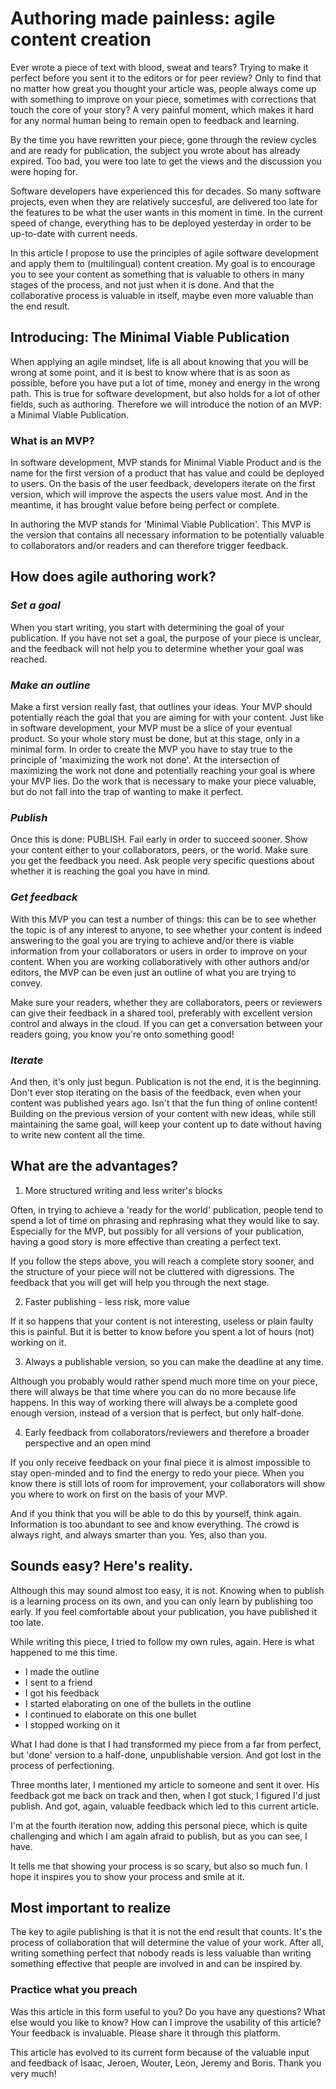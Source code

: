 
# Authoring made painless: agile content creation 

Ever wrote a piece of text with blood, sweat and tears? Trying to make it perfect before you sent it to the editors or for peer review? Only to find that no matter how great you thought your article was, people always come up with something to improve on your piece, sometimes with corrections that touch the core of your story? A very painful moment, which makes it hard for any normal human being to remain open to feedback and learning. 

By the time you have rewritten your piece, gone through the review cycles and are ready for publication, the subject you wrote about has already expired. Too bad, you were too late to get the views and the discussion you were hoping for. 

Software developers have experienced this for decades. So many software projects, even when they are relatively succesful, are delivered too late for the features to be what the user wants in this moment in time. In the current speed of change, everything has to be deployed yesterday in order to be up-to-date with current needs. 

In this article I propose to use the principles of agile software development and apply them to (multilingual) content creation. My goal is to encourage you to see your content as something that is valuable to others in many stages of the process, and not just when it is done. And that the collaborative process is valuable in itself, maybe even more valuable than the end result. 

## Introducing: The Minimal Viable Publication

When applying an agile mindset, life is all about knowing that you will be wrong at some point, and it is best to know where that is as soon as possible, before you have put a lot of time, money and energy in the wrong path. This is true for software development, but also holds for a lot of other fields, such as authoring. Therefore we will introduce the notion of an MVP: a Minimal Viable Publication. 

### What is an MVP? 

In software development, MVP stands for Minimal Viable Product and is the name for the first version of a product that has value and could be deployed to users. On the basis of the user feedback, developers iterate on the first version, which will improve the aspects the users value most. And in the meantime, it has brought value before being perfect or complete. 

In authoring the MVP stands for 'Minimal Viable Publication'. This MVP is the version that contains all necessary information to be potentially valuable to collaborators and/or readers and can therefore trigger feedback.

## How does agile authoring work? 

### _Set a goal_
When you start writing, you start with determining the goal of your publication. If you have not set a goal, the purpose of your piece is unclear, and the feedback will not help you to determine whether your goal was reached. 

### _Make an outline_
Make a first version really fast, that outlines your ideas. Your MVP should potentially reach the goal that you are aiming for with your content.  Just like in software development, your MVP must be a slice of your eventual product. So your whole story must be done, but at this stage, only in a minimal form. In order to create the MVP you have to stay true to the principle of 'maximizing the work not done'. At the intersection of maximizing the work not done and potentially reaching your goal is where your MVP lies. Do the work that is necessary to make your piece valuable, but do not fall into the trap of wanting to make it perfect.

### _Publish_
Once this is done: PUBLISH. Fail early in order to succeed sooner. Show your content either to your collaborators, peers, or the world. Make sure you get the feedback you need. Ask people very specific questions about whether it is reaching the goal you have in mind.  

### _Get feedback_
With this MVP you can test a number of things: this can be to see whether the topic is of any interest to anyone, to see whether your content is indeed answering to the goal you are trying to achieve and/or there is viable information from your collaborators or users in order to improve on your content. When you are working collaboratively with other authors and/or editors, the MVP can be even just an outline of what you are trying to convey. 

Make sure your readers, whether they are collaborators, peers or reviewers can give their feedback in a shared tool, preferably with excellent version control and always in the cloud. If you can get a conversation between your readers going, you know you're onto something good!

### _Iterate_
And then, it's only just begun. Publication is not the end, it is the beginning. Don't ever stop iterating on the basis of the feedback, even when your content was published years ago. Isn't that the fun thing of online content! Building on the previous version of your content with new ideas, while still maintaining the same goal, will keep your content up to date without having to write new content all the time. 

## What are the advantages?

1. More structured writing and less writer's blocks

Often, in trying to achieve a 'ready for the world' publication, people tend to spend a lot of time on phrasing and rephrasing what they would like to say. Especially for the MVP, but possibly for all versions of your publication, having a good story is more effective than creating a perfect text.
 
If you follow the steps above, you will reach a complete story sooner, and the structure of your piece will not be cluttered with digressions. The feedback that you will get will help you through the next stage. 

2. Faster publishing - less risk, more value

If it so happens that your content is not interesting, useless or plain faulty this is painful. But it is better to know before you spent a lot of hours (not) working on it. 

3. Always a publishable version, so you can make the deadline at any time.

Although you probably would rather spend much more time on your piece, there will always be that time where you can do no more because life happens. In this way of working there will always be a complete good enough version, instead of a version that is perfect, but only half-done.

4. Early feedback from collaborators/reviewers and therefore a broader perspective and an open mind

If you only receive feedback on your final piece it is almost impossible to stay open-minded and to find the energy to redo your piece. When you know there is still lots of room for improvement, your collaborators will show you where to work on first on the basis of your MVP.

And if you think that you will be able to do this by yourself, think again. Information is too abundant to see and know everything. The crowd is always right, and always smarter than you. Yes, also than you.

## Sounds easy? Here's reality.
Although this may sound almost too easy, it is not. Knowing when to publish is a learning process on its own, and you can only learn by publishing too early. If you feel comfortable about your publication, you have published it too late. 

While writing this piece, I tried to follow my own rules, again. Here is what happened to me this time. 

* I made the outline
* I sent to a friend
* I got his feedback
* I started elaborating on one of the bullets in the outline
* I continued to elaborate on this one bullet
* I stopped working on it

What I had done is that I had transformed my piece from a far from perfect, but 'done' version to a half-done, unpublishable version. And got lost in the process of perfectioning. 

Three months later, I mentioned my article to someone and sent it over. His feedback got me back on track and then, when I got stuck, I figured I'd just publish. And got, again, valuable feedback which led to this current article. 

I'm at the fourth iteration now, adding this personal piece, which is quite challenging and which I am again afraid to publish, but as you can see, I have. 

It tells me that showing your process is so scary, but also so much fun. I hope it inspires you to show your process and smile at it. 

## Most important to realize
The key to agile publishing is that it is not the end result that counts. It's the process of collaboration that will determine the value of your work. After all, writing something perfect that nobody reads is less valuable than writing something effective that people are involved in and can be inspired by. 

### Practice what you preach
Was this article in this form useful to you? Do you have any questions? What else would you like to know? How can I improve the usability of this article? Your feedback is invaluable. Please share it through this platform.

This article has evolved to its current form because of the valuable input and feedback of Isaac, Jeroen, Wouter, Leon, Jeremy and Boris. Thank you very much!
